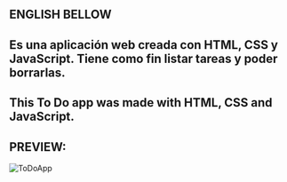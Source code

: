 ENGLISH BELLOW
------------------------------------------------------------------
Es una aplicación web creada con HTML, CSS y JavaScript. 
Tiene como fin listar tareas y poder borrarlas.
------------------------------------------------------------------
This To Do app was made with HTML, CSS and JavaScript.
------------------------------------------------------------------
PREVIEW:
------------------------------------------------------------------
![ToDoApp](https://user-images.githubusercontent.com/58890694/134520522-500a1408-da09-4ba4-9bb1-ed9f598ffee1.png)
